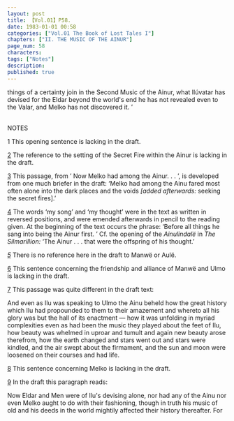 ```yaml
---
layout: post
title: 【Vol.01】P58.
date: 1983-01-01 00:58
categories: ["Vol.01 The Book of Lost Tales I"]
chapters: ["II. THE MUSIC OF THE AINUR"]
page_num: 58
characters: 
tags: ["Notes"]
description: 
published: true
---
```


<p style="text-indent: 0;">
things of a certainty join in the Second Music of the Ainur, what Ilúvatar has devised for the Eldar beyond the world's end he has not revealed even to the Valar, and Melko has not discovered it. ’
</p>

<BR>
NOTES

1  This opening sentence is lacking in the draft.

[2](/MiddleEarth/vol01-p50) The reference to the setting of the Secret Fire within the Ainur is lacking in the draft.

[3](/MiddleEarth/vol01-p51) This passage, from ’ Now Melko had among the Ainur. . . ’, is developed from one much briefer in the draft: ‘Melko had among the Ainu fared most often alone into the dark places and the voids <I>[added afterwards: </I>seeking the secret fires].’

[4](/MiddleEarth/vol01-p52) The words ‘my song’ and ‘my thought’ were in the text as written in reversed positions, and were emended afterwards in pencil to the reading given. At the beginning of the text occurs the phrase: ‘Before all things he sang into being the Ainur first. ’ Cf. the opening of the <I>Ainulindalë </I>in <I>The Silmarillion: </I>‘The Ainur . . . that were the offspring of his thought.’

<I>[5](/MiddleEarth/vol01-p53)</I> There is no reference here in the draft to Manwë or Aulë.

[6](/MiddleEarth/vol01-p54) This sentence concerning the friendship and alliance of Manwë and Ulmo is lacking in the draft.

[7](/MiddleEarth/vol01-p54) This passage was quite different in the draft text:

And even as Ilu was speaking to Ulmo the Ainu beheld how the great history which Ilu had propounded to them to their amazement and whereto all his glory was but the hall of its enactment — how it was unfolding in myriad complexities even as had been the music they played about the feet of Ilu, how beauty was whelmed in uproar and tumult and again new beauty arose therefrom, how the earth changed and stars went out and stars were kindled, and the air swept about the firmament, and the sun and moon were loosened on their courses and had life.

[8](/MiddleEarth/vol01-p55) This sentence concerning Melko is lacking in the draft.

[9](/MiddleEarth/vol01-p55) In the draft this paragraph reads:

Now Eldar and Men were of Ilu's devising alone, nor had any of the Ainu nor even Melko aught to do with their fashioning, though in truth his music of old and his deeds in the world mightily affected their history thereafter. For

